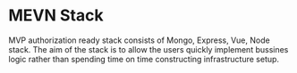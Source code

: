# MEVN Stack

MVP authorization ready stack consists of Mongo, Express, Vue, Node stack. The aim of the stack is to allow the users quickly implement bussines logic rather than spending time on time constructing infrastructure setup.

